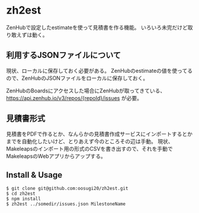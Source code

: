 # zh2est

ZenHubで設定したestimateを使って見積書を作る機能。
いろいろ未完だけど取り敢えずは動く。


## 利用するJSONファイルについて

現状、ローカルに保存しておく必要がある。
ZenHubのestimateの値を使ってるので、ZenHubのJSONファイルをローカルに保存しておく。

ZenHubのBoardsにアクセスした場合にZenHubが取ってきている、 https://api.zenhub.io/v3/repos/{repoId}/issues が必要。



## 見積書形式

見積書をPDFで作るとか、なんらかの見積書作成サービスにインポートするとかまでを自動化したいけど、とりあえず今のところその辺は手動。
現状、Makeleapsのインポート用の形式のCSVを書き出すので、それを手動でMakeleapsのWebアプリからアップする。



## Install & Usage

```
$ git clone git@github.com:oosugi20/zh2est.git
$ cd zh2est
$ npm install
$ zh2est ../somedir/issues.json MilestoneName
```

